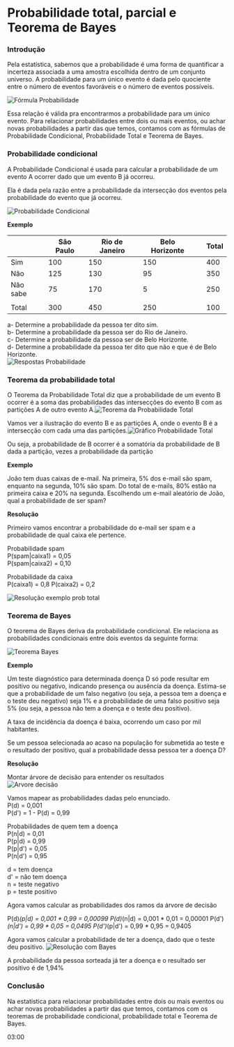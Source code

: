 # Probabilidade total, parcial e Teorema de Bayes

### Introdução

Pela estatística, sabemos que a probabilidade é uma forma de quantificar a incerteza associada a uma amostra escolhida dentro de um conjunto universo. A probabilidade para um único evento é dada pelo quociente entre o número de eventos favoráveis e o número de eventos possíveis.

![Fórmula Probabilidade](imagens/probabilidade_total/formula_probabilidade.png)

Essa relação é válida pra encontrarmos a probabilidade para um único evento. Para relacionar probabilidades entre dois ou mais eventos, ou achar novas probabilidades a partir das que temos, contamos com as fórmulas de Probabilidade Condicional, Probabilidade Total e Teorema de Bayes.

### Probabilidade condicional
A Probabilidade Condicional é usada para calcular a probabilidade de um evento A ocorrer dado que um evento B já ocorreu.

Ela é dada pela razão entre a probabilidade da intersecção dos eventos pela probabilidade do evento que já ocorreu.

![Probabilidade Condicional](imagens/probabilidade_total/formula_prob_condicional.png)

**Exemplo**

|          | São Paulo | Rio de Janeiro | Belo Horizonte |     | Total |
| -------- | --------- | -------------- | -------------- | --- | ----- |
| Sim      | 100       | 150            | 150            |     | 400   |
| Não      | 125       | 130            | 95             |     | 350   |
| Não sabe | 75        | 170            | 5              |     | 250   |
|          |           |                |                |     |       |
| Total    | 300       | 450            | 250            |     | 100   |

a- Determine a probabilidade da pessoa ter dito sim.  
b- Determine a probabilidade da pessoa ser do Rio de Janeiro.  
c- Determine a probabilidade da pessoa ser de Belo Horizonte.  
d- Determine a probabilidade da pessoa ter dito que não e que é de Belo Horizonte.  
![Respostas Probabilidade](imagens/probabilidade_total/respotas_probabilidade.png)

### Teorema da probabilidade total
O Teorema da Probabilidade Total diz que a probabilidade de um evento B ocorrer é a soma das probabilidades das intersecções do evento B com as partições A de outro evento A.![Teorema da Probabilidade Total](imagens/probabilidade_total/teorema_prob_total.png)

Vamos ver a ilustração do evento B e as partições A, onde o evento B é a intersecção com cada uma das partições.![Gráfico Probabilidade Total](imagens/probabilidade_total/grafico_prob_total.png)

Ou seja, a probabilidade de B ocorrer é a somatória da probabilidade de B dada a partição, vezes a probabilidade da partição

**Exemplo**

João tem duas caixas de e-mail. Na primeira, 5% dos e-mail são spam, enquanto na segunda, 10% são spam. Do total de e-mails, 80% estão na primeira caixa e 20% na segunda. Escolhendo um e-mail aleatório de João, qual a probabilidade de ser spam?

**Resolução**

Primeiro vamos encontrar a probabilidade do e-mail ser spam e a probabilidade de qual caixa ele pertence.

Probabilidade spam  
P(spam|caixa1) = 0,05  
P(spam|caixa2) = 0,10

Probabilidade da caixa  
P(caixa1) = 0,8
P(caixa2) = 0,2

![Resolução exemplo prob total](imagens/probabilidade_total/exemplo_prob_total.png)

### Teorema de Bayes
O teorema de Bayes deriva da probabilidade condicional. Ele relaciona as probabilidades condicionais entre dois eventos da seguinte forma:

![Teorema Bayes](imagens/probabilidade_total/teorema_bayes.png)

**Exemplo**

Um teste diagnóstico para determinada doença D só pode resultar em positivo ou negativo, indicando presença ou ausência da doença. Estima-se que a probabilidade de um falso negativo (ou seja, a pessoa tem a doença e o teste deu negativo) seja 1% e a probabilidade de uma falso positivo seja 5% (ou seja, a pessoa não tem a doença e o teste deu positivo).

A taxa de incidência da doença é baixa, ocorrendo um caso por mil habitantes.

Se um pessoa selecionada ao acaso na população for submetida ao teste e o resultado der positivo, qual a probabilidade dessa pessoa ter a doença D?

**Resolução**

Montar árvore de decisão para entender os resultados  
![Arvore decisão](imagens/probabilidade_total/arvore_decisao.png)

Vamos mapear as probabilidades dadas pelo enunciado.  
P(d) = 0,001  
P(d') = 1 - P(d) = 0,99

Probabilidades de quem tem a doença  
P(n|d) = 0,01  
P(p|d) = 0,99  
P(p|d') = 0,05  
P(n|d') = 0,95

d = tem doença  
d' = não tem doença  
n = teste negativo  
p = teste positivo


Agora vamos calcular as probabilidades dos ramos da árvore de decisão

P(d)*(p|d) = 0,001 * 0,99 = 0,00099
P(d)*(n|d) = 0,001 * 0,01 = 0,00001
P(d')*(n|d') = 0,99 * 0,05 = 0,0495
P(d')*(p|d') = 0,99 * 0,95 = 0,9405

Agora vamos calcular a probabilidade de ter a doença, dado que o teste deu positivo.  ![Resolução com Bayes](imagens/probabilidade_total/resolucao_bayes.png)

A probabilidade da pessoa sorteada já ter a doença e o resultado ser positivo é de 1,94%

### Conclusão
Na estatística para relacionar probabilidades entre dois ou mais eventos ou achar novas probabilidades a partir das que temos, contamos com os teoremas de probabilidade condicional, probabilidade total e Teorema de Bayes.













03:00